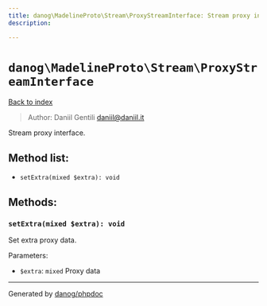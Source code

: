 ```yaml
---
title: danog\MadelineProto\Stream\ProxyStreamInterface: Stream proxy interface.
description: 

---
```

# `danog\MadelineProto\Stream\ProxyStreamInterface`
[Back to index](../../../index.md)

> Author: Daniil Gentili <daniil@daniil.it>  
  

Stream proxy interface.  




## Method list:
* `setExtra(mixed $extra): void`

## Methods:
### `setExtra(mixed $extra): void`

Set extra proxy data.


Parameters:
* `$extra`: `mixed` Proxy data  



---
Generated by [danog/phpdoc](https://phpdoc.daniil.it)
